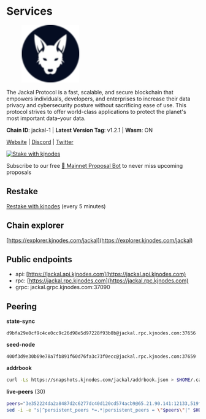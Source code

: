 # Services

<figure><img src="https://raw.githubusercontent.com/kj89/cosmos-images/main/logos/jackal.png" width="150" alt=""><figcaption></figcaption></figure>

The Jackal Protocol is a fast, scalable, and secure blockchain that empowers  individuals, developers, and enterprises to increase their data privacy and  cybersecurity posture without sacrificing ease of use. This protocol strives  to offer world-class applications to protect the planet's most important data–your data.

**Chain ID**: jackal-1 | **Latest Version Tag**: v1.2.1 | **Wasm**: ON

[Website](https://jackalprotocol.com) | [Discord](https://discord.com/invite/5GKym3p6rj) | [Twitter](https://twitter.com/Jackal_Protocol)

[![Stake with kjnodes](https://i.ibb.co/cr44Q8j/button-stake-with-kjnodes.png)](https://restake.app/jackal/jklvaloper1tr3wm3mdkz0tda6t7vavqnn7fe2g4un0f67xmt)

Subscribe to our free [🤖 Mainnet Proposal Bot](https://t.me/kjnodes_proposal_bot) to never miss upcoming proposals

## Restake

[Restake with kjnodes](https://restake.app/jackal/jklvaloper1tr3wm3mdkz0tda6t7vavqnn7fe2g4un0f67xmt) (every 5 minutes)
## Chain explorer
[https://explorer.kjnodes.com/jackal](https://explorer.kjnodes.com/jackal)

## Public endpoints

* api: [https://jackal.api.kjnodes.com](https://jackal.api.kjnodes.com)
* rpc: [https://jackal.rpc.kjnodes.com](https://jackal.rpc.kjnodes.com)
* grpc: jackal.grpc.kjnodes.com:37090

## Peering

**state-sync**

```text
d9bfa29e0cf9c4ce0cc9c26d98e5d97228f93b0b@jackal.rpc.kjnodes.com:37656
```

**seed-node**

```text
400f3d9e30b69e78a7fb891f60d76fa3c73f0ecc@jackal.rpc.kjnodes.com:37659
```

**addrbook**
```bash
curl -Ls https://snapshots.kjnodes.com/jackal/addrbook.json > $HOME/.canine/config/addrbook.json
```

**live-peers** (30)
```bash
peers="3e352224da2a8487d2c6277dc40d120cd574acb9@65.21.90.141:12133,519f2b648a2a8794ac33b195f39b6d836e09f8f2@131.153.154.13:26656,d9bfa29e0cf9c4ce0cc9c26d98e5d97228f93b0b@65.109.88.38:37656,2a55d2e6cc5fa2dda8a484ab7d00f77f076d237f@141.95.47.216:26656,dd3cab79ffae0aed4f519503b66e9403c69eeb14@85.237.193.101:25565,a463b16c5a7cee3d77f465a0b1c0d526aef426d8@194.163.150.92:26656,039a1c4f438c1ecc2dd901e7316d16fdafadfdab@104.193.254.36:27656,55bbee79c024a5032222ee4cac0d932c4033c63a@142.132.209.97:26656,f3b96273f3b1a7d2594851badd4302f16db81cfa@23.29.55.92:26656,7c85c0aa43e8027b424cb356554a4ccc801a968d@198.244.212.27:26656,dbbd1e102b9d0cde827cd272205fa3a2886a6b2c@5.9.147.22:21656,af774f532cf4b53528b0c418d01dbec549207841@162.19.84.205:26656,88130f394f62dc17b1960b5e2f50a0f18a7a7499@88.99.213.25:37656,2bb49680d595628991383323806db3fa53d15eb5@65.109.85.170:53656,ff94a29e02de8369faf37c76d3c97684bbd51bd6@185.16.38.165:17556,4cc343781bfeebbee21290c006d166a3b2d2006f@95.217.46.214:10656,713d202326eedaed41d467b26051aba62727febd@5.9.69.241:26656,80cc4b90a546a138a480642dd5ce0fcf65ba2d8c@65.108.41.172:29956,a877c11ecef83401dcc96c4499874ebc3f13367b@116.202.36.240:10756,e44e91665ad9d02cbd879219faaa04bc767ab41f@66.94.111.29:46656,72f4f3c9ecd0d136f38da6da1e3d20ca84a7f3cd@24.158.14.210:26656,ef8c470a03f3753df53dad15a435f99d6869f6a7@51.81.107.95:10856,e0740626622af6f64c5c71cc8a2723bfc7eedf66@99.241.52.117:26456,0faa7f1099de2e02deebe09fcb52863056333265@144.202.72.17:26616,78c74558ee2b047a8f5bb4827f02a3aa1c566590@144.91.102.95:30656,ebc272824924ea1a27ea3183dd0b9ba713494f83@95.214.55.198:26906,26b6255375a592c3b0664bd474a6975f468c3785@88.99.164.158:11126,a2afb42b65da7013eca54778ce01dfb877c2a82a@154.12.227.132:37656,ea35106e43dcec1e5c66319272da48df3dce7723@57.128.144.233:26656,04e7af1378ce3204feaef4e607a7ffe00e88469d@5.181.190.157:36656"
sed -i -e "s|^persistent_peers *=.*|persistent_peers = \"$peers\"|" $HOME/.canine/config/config.toml
```

